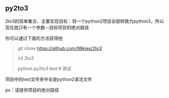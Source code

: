 ## py2to3

2to3的简单集合，主要实现目标：将一个python2项目全部转换为python3，所以现在就只有一个参数--目标项目的绝对路径

你可以通过下面的方法获得他

> git clone https://github.com/99kies/2to3
>
> cd 2to3 
>
> python py2to3 test # 测试

项目中的test文件夹中全是python2语法文件







ps：请提供项目的绝对路径

